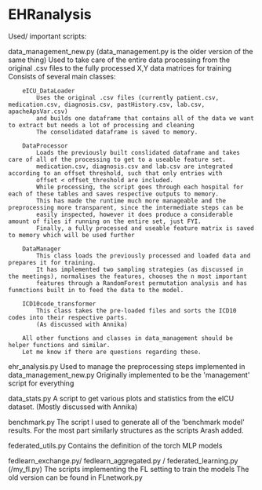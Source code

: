 # EHRanalysis

Used/ important scripts:

data_management_new.py (data_management.py is the older version of the same thing)
		Used to take care of the entire data processing from the original .csv files to the fully processed X,Y data matrices for training
		Consists of several main classes:

		eICU_DataLoader
			Uses the original .csv files (currently patient.csv, medication.csv, diagnosis.csv, pastHistory.csv, lab.csv, apacheApsVar.csv)
			and builds one dataframe that contains all of the data we want to extract but needs a lot of processing and cleaning
			The consolidated dataframe is saved to memory.

		DataProcessor
			Loads the previously built conslidated dataframe and takes care of all of the processing to get to a useable feature set.
			medication.csv, diagnosis.csv and lab.csv are integrated according to an offset threshold, such that only entries with
			offset < offset_threshold are included.
			While processing, the script goes through each hospital for each of these tables and saves respective outputs to memory.
			This has made the runtime much more manageable and the preprocessing more transparent, since the intermediate steps can be 
			easily inspected, however it does produce a considerable amount of files if running on the entire set, just FYI.
			Finally, a fully processed and useable feature matrix is saved to memory which will be used further

		DataManager
			This class loads the previously processed and loaded data and prepares it for training.
			It has implemented two sampling strategies (as discussed in the meetings), normalises the features, chooses the n most important
			features through a RandomForest permutation analysis and has funmctions built in to feed the data to the model.

		ICD10code_transformer
			This class takes the pre-loaded files and sorts the ICD10 codes into their respective parts.
			(As discussed with Annika)

		All other functions and classes in data_management should be helper functions and similar.
		Let me know if there are questions regarding these.

ehr_analysis.py
		Used to manage the preprocessing steps implemented in data_management_new.py
		Originally implemented to be the 'management' script for everything
	
data_stats.py
		A script to get various plots and statistics from the eICU dataset.
		(Mostly discussed with Annika)
	
benchmark.py
		The script I used to generate all of the 'benchmark model' results.
		For the most part similarly structures as the scripts Arash added.
	
federated_utils.py
		Contains the definition of the torch MLP models
	
fedlearn_exchange.py/ fedlearn_aggregated.py / federated_learning.py (/my_fl.py)
		The scripts implementing the FL setting to train the models
		The old version can be found in FLnetwork.py


	
